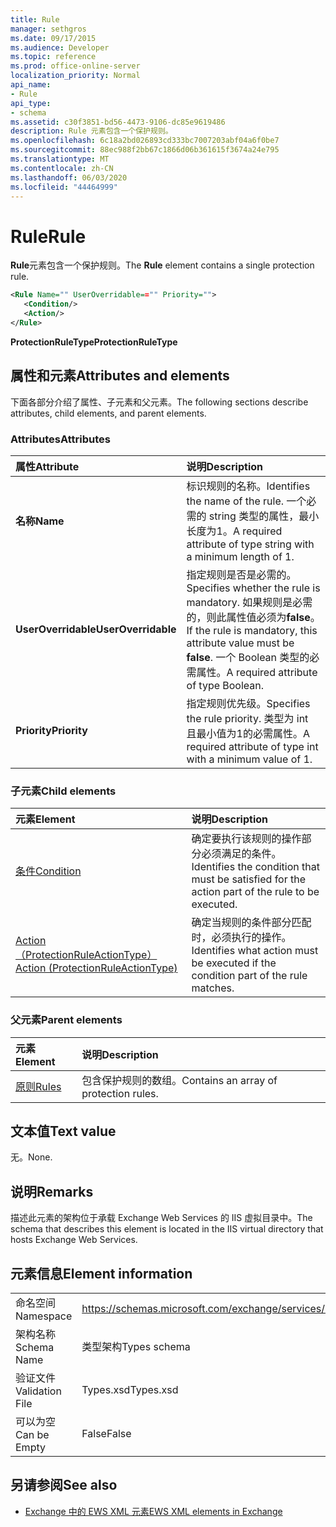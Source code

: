 ```yaml
---
title: Rule
manager: sethgros
ms.date: 09/17/2015
ms.audience: Developer
ms.topic: reference
ms.prod: office-online-server
localization_priority: Normal
api_name:
- Rule
api_type:
- schema
ms.assetid: c30f3851-bd56-4473-9106-dc85e9619486
description: Rule 元素包含一个保护规则。
ms.openlocfilehash: 6c18a2bd026893cd333bc7007203abf04a6f0be7
ms.sourcegitcommit: 88ec988f2bb67c1866d06b361615f3674a24e795
ms.translationtype: MT
ms.contentlocale: zh-CN
ms.lasthandoff: 06/03/2020
ms.locfileid: "44464999"
---
```

# <a name="rule"></a><span data-ttu-id="43a6d-103">Rule</span><span class="sxs-lookup"><span data-stu-id="43a6d-103">Rule</span></span>

<span data-ttu-id="43a6d-104">**Rule**元素包含一个保护规则。</span><span class="sxs-lookup"><span data-stu-id="43a6d-104">The **Rule** element contains a single protection rule.</span></span> 
  
```XML
<Rule Name="" UserOverridable=="" Priority="">
   <Condition/>
   <Action/>
</Rule>
```

 <span data-ttu-id="43a6d-105">**ProtectionRuleType**</span><span class="sxs-lookup"><span data-stu-id="43a6d-105">**ProtectionRuleType**</span></span>
## <a name="attributes-and-elements"></a><span data-ttu-id="43a6d-106">属性和元素</span><span class="sxs-lookup"><span data-stu-id="43a6d-106">Attributes and elements</span></span>

<span data-ttu-id="43a6d-107">下面各部分介绍了属性、子元素和父元素。</span><span class="sxs-lookup"><span data-stu-id="43a6d-107">The following sections describe attributes, child elements, and parent elements.</span></span>
  
### <a name="attributes"></a><span data-ttu-id="43a6d-108">Attributes</span><span class="sxs-lookup"><span data-stu-id="43a6d-108">Attributes</span></span>

|<span data-ttu-id="43a6d-109">**属性**</span><span class="sxs-lookup"><span data-stu-id="43a6d-109">**Attribute**</span></span>|<span data-ttu-id="43a6d-110">**说明**</span><span class="sxs-lookup"><span data-stu-id="43a6d-110">**Description**</span></span>|
|:-----|:-----|
|<span data-ttu-id="43a6d-111">**名称**</span><span class="sxs-lookup"><span data-stu-id="43a6d-111">**Name**</span></span> <br/> |<span data-ttu-id="43a6d-112">标识规则的名称。</span><span class="sxs-lookup"><span data-stu-id="43a6d-112">Identifies the name of the rule.</span></span> <span data-ttu-id="43a6d-113">一个必需的 string 类型的属性，最小长度为1。</span><span class="sxs-lookup"><span data-stu-id="43a6d-113">A required attribute of type string with a minimum length of 1.</span></span>  <br/> |
|<span data-ttu-id="43a6d-114">**UserOverridable**</span><span class="sxs-lookup"><span data-stu-id="43a6d-114">**UserOverridable**</span></span> <br/> |<span data-ttu-id="43a6d-115">指定规则是否是必需的。</span><span class="sxs-lookup"><span data-stu-id="43a6d-115">Specifies whether the rule is mandatory.</span></span> <span data-ttu-id="43a6d-116">如果规则是必需的，则此属性值必须为**false**。</span><span class="sxs-lookup"><span data-stu-id="43a6d-116">If the rule is mandatory, this attribute value must be **false**.</span></span> <span data-ttu-id="43a6d-117">一个 Boolean 类型的必需属性。</span><span class="sxs-lookup"><span data-stu-id="43a6d-117">A required attribute of type Boolean.</span></span>  <br/> |
|<span data-ttu-id="43a6d-118">**Priority**</span><span class="sxs-lookup"><span data-stu-id="43a6d-118">**Priority**</span></span> <br/> |<span data-ttu-id="43a6d-119">指定规则优先级。</span><span class="sxs-lookup"><span data-stu-id="43a6d-119">Specifies the rule priority.</span></span> <span data-ttu-id="43a6d-120">类型为 int 且最小值为1的必需属性。</span><span class="sxs-lookup"><span data-stu-id="43a6d-120">A required attribute of type int with a minimum value of 1.</span></span>  <br/> |
   
### <a name="child-elements"></a><span data-ttu-id="43a6d-121">子元素</span><span class="sxs-lookup"><span data-stu-id="43a6d-121">Child elements</span></span>

|<span data-ttu-id="43a6d-122">**元素**</span><span class="sxs-lookup"><span data-stu-id="43a6d-122">**Element**</span></span>|<span data-ttu-id="43a6d-123">**说明**</span><span class="sxs-lookup"><span data-stu-id="43a6d-123">**Description**</span></span>|
|:-----|:-----|
|[<span data-ttu-id="43a6d-124">条件</span><span class="sxs-lookup"><span data-stu-id="43a6d-124">Condition</span></span>](condition.md) <br/> |<span data-ttu-id="43a6d-125">确定要执行该规则的操作部分必须满足的条件。</span><span class="sxs-lookup"><span data-stu-id="43a6d-125">Identifies the condition that must be satisfied for the action part of the rule to be executed.</span></span>  <br/> |
|[<span data-ttu-id="43a6d-126">Action （ProtectionRuleActionType）</span><span class="sxs-lookup"><span data-stu-id="43a6d-126">Action (ProtectionRuleActionType)</span></span>](action-protectionruleactiontype.md) <br/> |<span data-ttu-id="43a6d-127">确定当规则的条件部分匹配时，必须执行的操作。</span><span class="sxs-lookup"><span data-stu-id="43a6d-127">Identifies what action must be executed if the condition part of the rule matches.</span></span>  <br/> |
   
### <a name="parent-elements"></a><span data-ttu-id="43a6d-128">父元素</span><span class="sxs-lookup"><span data-stu-id="43a6d-128">Parent elements</span></span>

|<span data-ttu-id="43a6d-129">**元素**</span><span class="sxs-lookup"><span data-stu-id="43a6d-129">**Element**</span></span>|<span data-ttu-id="43a6d-130">**说明**</span><span class="sxs-lookup"><span data-stu-id="43a6d-130">**Description**</span></span>|
|:-----|:-----|
|[<span data-ttu-id="43a6d-131">原则</span><span class="sxs-lookup"><span data-stu-id="43a6d-131">Rules </span></span>](rules-ex15websvcsotherref.md) <br/> |<span data-ttu-id="43a6d-132">包含保护规则的数组。</span><span class="sxs-lookup"><span data-stu-id="43a6d-132">Contains an array of protection rules.</span></span>  <br/> |
   
## <a name="text-value"></a><span data-ttu-id="43a6d-133">文本值</span><span class="sxs-lookup"><span data-stu-id="43a6d-133">Text value</span></span>

<span data-ttu-id="43a6d-134">无。</span><span class="sxs-lookup"><span data-stu-id="43a6d-134">None.</span></span>
  
## <a name="remarks"></a><span data-ttu-id="43a6d-135">说明</span><span class="sxs-lookup"><span data-stu-id="43a6d-135">Remarks</span></span>

<span data-ttu-id="43a6d-136">描述此元素的架构位于承载 Exchange Web Services 的 IIS 虚拟目录中。</span><span class="sxs-lookup"><span data-stu-id="43a6d-136">The schema that describes this element is located in the IIS virtual directory that hosts Exchange Web Services.</span></span>
  
## <a name="element-information"></a><span data-ttu-id="43a6d-137">元素信息</span><span class="sxs-lookup"><span data-stu-id="43a6d-137">Element information</span></span>

|||
|:-----|:-----|
|<span data-ttu-id="43a6d-138">命名空间</span><span class="sxs-lookup"><span data-stu-id="43a6d-138">Namespace</span></span>  <br/> |https://schemas.microsoft.com/exchange/services/2006/types  <br/> |
|<span data-ttu-id="43a6d-139">架构名称</span><span class="sxs-lookup"><span data-stu-id="43a6d-139">Schema Name</span></span>  <br/> |<span data-ttu-id="43a6d-140">类型架构</span><span class="sxs-lookup"><span data-stu-id="43a6d-140">Types schema</span></span>  <br/> |
|<span data-ttu-id="43a6d-141">验证文件</span><span class="sxs-lookup"><span data-stu-id="43a6d-141">Validation File</span></span>  <br/> |<span data-ttu-id="43a6d-142">Types.xsd</span><span class="sxs-lookup"><span data-stu-id="43a6d-142">Types.xsd</span></span>  <br/> |
|<span data-ttu-id="43a6d-143">可以为空</span><span class="sxs-lookup"><span data-stu-id="43a6d-143">Can be Empty</span></span>  <br/> |<span data-ttu-id="43a6d-144">False</span><span class="sxs-lookup"><span data-stu-id="43a6d-144">False</span></span>  <br/> |
   
## <a name="see-also"></a><span data-ttu-id="43a6d-145">另请参阅</span><span class="sxs-lookup"><span data-stu-id="43a6d-145">See also</span></span>



- [<span data-ttu-id="43a6d-146">Exchange 中的 EWS XML 元素</span><span class="sxs-lookup"><span data-stu-id="43a6d-146">EWS XML elements in Exchange</span></span>](ews-xml-elements-in-exchange.md)

